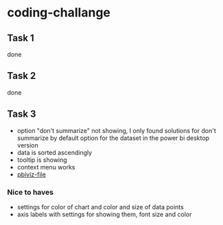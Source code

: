 # coding-challange

## Task 1
done
## Task 2
done
## Task 3
- option "don't summarize" not showing, I only found solutions for don't summarize by default option for the dataset in the power bi desktop version
- data is sorted ascendingly
- tooltip is showing
- context menu works
- [pbiviz-file](/customLineChart/dist/customLineChart411F76C181664FDF99DEE7C8B0BB962C.1.0.0.pbiviz)
### Nice to haves
- settings for color of chart and color and size of data points
- axis labels with settings for showing them, font size and color
